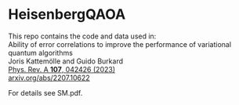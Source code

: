 # HeisenbergQAOA

This repo contains the code and data used in:<br>
Ability of error correlations to improve the performance of variational quantum algorithms<br>
Joris Kattemölle and Guido Burkard<br>
[Phys. Rev. A **107**, 042426 (2023)](https://journals.aps.org/pra/abstract/10.1103/PhysRevA.107.042426) <br>
[arxiv.org/abs/2207.10622](https://arxiv.org/abs/2207.10622)

For details see SM.pdf. 
